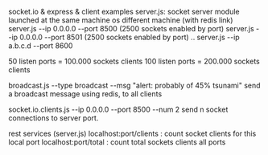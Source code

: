 socket.io & express  & client examples
server.js: socket server module launched at the same machine os different machine (with redis link)
server.js --ip 0.0.0.0 --port 8500 (2500 sockets enabled by port)
server.js --ip 0.0.0.0 --port 8501 (2500 sockets enabled by port)
..
server.js --ip a.b.c.d --port 8600

50 listen ports = 100.000 sockets clients
100 listen ports = 200.000 sockets clients

broadcast.js --type broadcast --msg "alert: probably of 45% tsunami"
send a broadcast message using redis, to all clients 

socket.io.clients.js --ip 0.0.0.0 --port 8500 --num 2
send n socket connections to server port.

rest services (server.js)
localhost:port/clients : count socket clients for this local port
localhost:port/total : count total sockets clients all ports
